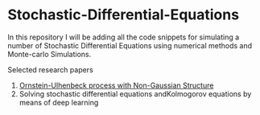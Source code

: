 # Stochastic-Differential-Equations

In this repository I will be adding all the code snippets for simulating a number of Stochastic Differential Equations 
using numerical methods and Monte-carlo Simulations.

Selected research papers
1. [Ornstein-Ulhenbeck process with Non-Gaussian Structure](https://www.researchgate.net/profile/Jakub_Obuchowski/publication/258363832_Ornstein-Uhlenbeck_Process_with_Non-Gaussian_Structure/links/0c96052810e98947d4000000.pdf)
2. Solving stochastic differential equations andKolmogorov equations by means of deep learning
